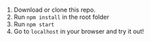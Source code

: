 1. Download or clone this repo.
1. Run `npm install` in the root folder
1. Run `npm start`
1. Go to `localhost` in your browser and try it out!
